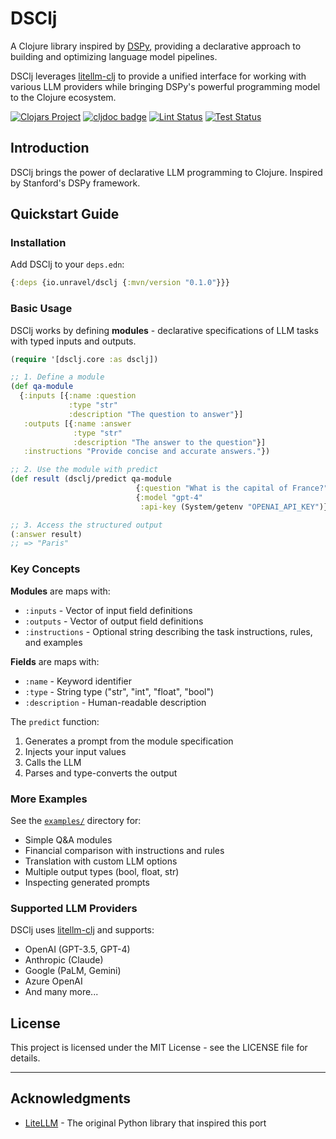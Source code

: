 # DSClj

A Clojure library inspired by [DSPy](https://github.com/stanfordnlp/dspy), providing a declarative approach to building and optimizing language model pipelines.

DSClj leverages [litellm-clj](https://github.com/unravel-team/litellm-clj) to provide a unified interface for working with various LLM providers while bringing DSPy's powerful programming model to the Clojure ecosystem.

[![Clojars Project](https://img.shields.io/clojars/v/io.unravel/dsclj.svg)](https://clojars.org/io.unravel/dsclj)
[![cljdoc badge](https://cljdoc.org/badge/io.unravel/dsclj)](https://cljdoc.org/d/io.unravel/dsclj)
[![Lint Status](https://github.com/unravel-team/DSClj/workflows/lint/badge.svg)](https://github.com/unravel-team/DSClj/actions)
[![Test Status](https://github.com/unravel-team/DSClj/workflows/test/badge.svg)](https://github.com/unravel-team/DSClj/actions)

## Introduction

DSClj brings the power of declarative LLM programming to Clojure. Inspired by Stanford's DSPy framework.

## Quickstart Guide

### Installation

Add DSClj to your `deps.edn`:

```clojure
{:deps {io.unravel/dsclj {:mvn/version "0.1.0"}}}
```

### Basic Usage

DSClj works by defining **modules** - declarative specifications of LLM tasks with typed inputs and outputs.

```clojure
(require '[dsclj.core :as dsclj])

;; 1. Define a module
(def qa-module
  {:inputs [{:name :question
             :type "str"
             :description "The question to answer"}]
   :outputs [{:name :answer
              :type "str"
              :description "The answer to the question"}]
   :instructions "Provide concise and accurate answers."})

;; 2. Use the module with predict
(def result (dsclj/predict qa-module 
                            {:question "What is the capital of France?"}
                            {:model "gpt-4"
                             :api-key (System/getenv "OPENAI_API_KEY")}))

;; 3. Access the structured output
(:answer result)
;; => "Paris"
```

### Key Concepts

**Modules** are maps with:
- `:inputs` - Vector of input field definitions
- `:outputs` - Vector of output field definitions  
- `:instructions` - Optional string describing the task instructions, rules, and examples

**Fields** are maps with:
- `:name` - Keyword identifier
- `:type` - String type ("str", "int", "float", "bool")
- `:description` - Human-readable description

The `predict` function:
1. Generates a prompt from the module specification
2. Injects your input values
3. Calls the LLM
4. Parses and type-converts the output

### More Examples

See the [`examples/`](examples/) directory for:
- Simple Q&A modules
- Financial comparison with instructions and rules
- Translation with custom LLM options
- Multiple output types (bool, float, str)
- Inspecting generated prompts

### Supported LLM Providers

DSClj uses [litellm-clj](https://github.com/unravel-team/litellm-clj) and supports:
- OpenAI (GPT-3.5, GPT-4)
- Anthropic (Claude)
- Google (PaLM, Gemini)
- Azure OpenAI
- And many more...

## License

This project is licensed under the MIT License - see the LICENSE file for details.

---

## Acknowledgments

- [LiteLLM](https://github.com/stanfordnlp/dspy) - The original Python library that inspired this port
